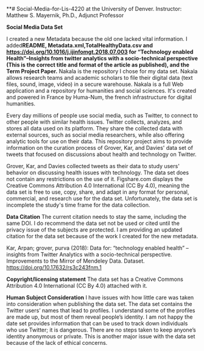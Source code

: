 **# Social-Media-for-Lis-4220 at the University of Denver. 
Instructor: Matthew S. Mayernik, Ph.D., Adjunct Professor

**Social Media Data Set**


I created a new Metadata because the old one lacked vital information. I added**README, Metadata.xml,TotalHealthyData.csv and https://doi.org/10.1016/j.ijinfomgt.2018.07.003 for  “Technology enabled Health”–Insights from twitter analytics with a socio-technical perspective (This is the correct title and format of the article as published), and the Term Project Paper.**
Nakala is the repository I chose for my data set. Nakala allows research teams and academic scholars to file their digital data (text files, sound, image, video) in a secure warehouse. Nakala is a full Web application and a repository for humanities and social sciences. It's created and powered in France by Huma-Num, the french infrastructure for digital humanities.

Every day millions of people use social media, such as Twitter, to connect to other people with similar health issues. Twitter collects, analyzes, and stores all data used on its platform. They share the collected data with external sources, such as social media researchers, while also offering analytic tools for use on their data. This repository project aims to provide information on the curation process of Grover, Kar, and Davies' data set of tweets that focused on discussions about health and technology on Twitter. 

Grover, Kar, and Davies collected tweets as their data to study users' behavior on discussing health issues with technology. The data set does not contain any restrictions on the use of it. Figshare.com displays the Creative Commons Attribution 4.0 International (CC By 4.0), meaning the data set is free to use, copy, share, and adapt in any format for personal, commercial, and research use for the data set. Unfortunately, the data set is incomplete the study's time frame for the data collection. 

**Data Citation**
The current citation needs to stay the same, including the same DOI. I do recommend the data set not be used or cited until the privacy issue of the subjects are protected. I am providing an updated citation for the data set because of the work I created for the new metadata. 

Kar, Arpan; grover, purva (2018): Data for: “technology enabled health” – insights from Twitter Analytics with a socio-technical perspective. Improvements to the Mirror of Mendeley Data. Dataset. https://doi.org/10.17632/rs3c243fnm.1 

**Copyright/licensing statement**
The data set has a Creative Commons Attribution 4.0 International (CC By 4.0) attached with it.

**Human Subject Consideration**
I have issues with how little care was taken into consideration when publishing the data set. The data set contains the Twitter users’ names that lead to profiles. I understand some of the profiles are made up, but most of them reveal people’s identity. I am not happy the date set provides information that can be used to track down individuals who use Twitter; it is dangerous. There are no steps taken to keep anyone’s identity anonymous or private. This is another major issue with the data set because of the lack of ethical concerns.

